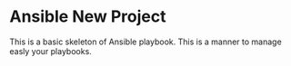 # Ansible New Project
This is a basic skeleton of Ansible playbook. This is a manner to manage easly your playbooks.

